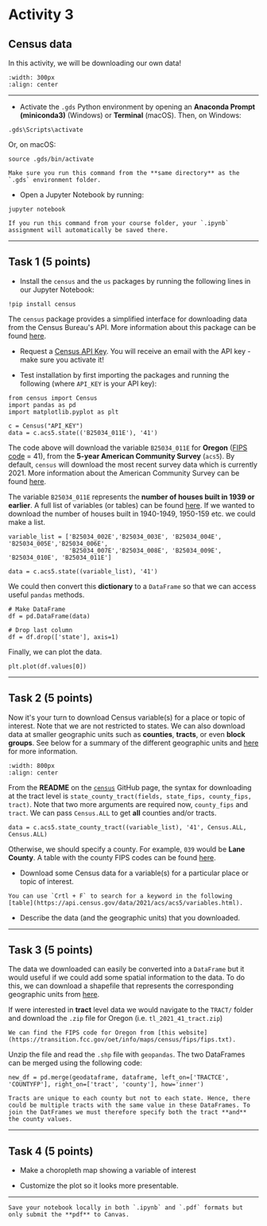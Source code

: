 # Activity 3

## Census data

In this activity, we will be downloading our own data! 

```{image} images/census.png
:width: 300px
:align: center
```
*****************************

* Activate the `.gds` Python environment by opening an **Anaconda Prompt (miniconda3)** (Windows) or **Terminal** (macOS). Then, on Windows:

```
.gds\Scripts\activate
```

Or, on macOS:

```
source .gds/bin/activate
```

```{note}
Make sure you run this command from the **same directory** as the `.gds` environment folder.
```

* Open a Jupyter Notebook by running:

```
jupyter notebook
```

```{tip}
If you run this command from your course folder, your `.ipynb` assignment will automatically be saved there.
```

*******************

## Task 1 (5 points)

* Install the `census` and the `us` packages by running the following lines in our Jupyter Notebook:

```
!pip install census
```

The `census` package provides a simplified interface for downloading data from the Census Bureau's API. More information about this package can be found [here](https://github.com/datamade/census). 

* Request a [Census API Key](https://api.census.gov/data/key_signup.html). You will receive an email with the API key - make sure you activate it!

* Test installation by first importing the packages and running the following (where `API_KEY` is your API key):

```
from census import Census
import pandas as pd
import matplotlib.pyplot as plt

c = Census("API_KEY")
data = c.acs5.state(('B25034_011E'), '41')
```

The code above will download the variable `B25034_011E` for **Oregon** ([FIPS code](https://transition.fcc.gov/oet/info/maps/census/fips/fips.txt) = 41), from the **5-year American Community Survey** (`acs5`). By default, `census` will download the most recent survey data which is currently 2021. More information about the American Community Survey can be found [here](https://en.wikipedia.org/wiki/American_Community_Survey).

The variable `B25034_011E` represents the **number of houses built in 1939 or earlier**. A full list of variables (or tables) can be found [here](https://api.census.gov/data/2021/acs/acs5/variables.html). If we wanted to download the number of houses built in 1940-1949, 1950-159 etc. we could make a list. 

```
variable_list = ['B25034_002E','B25034_003E', 'B25034_004E', 'B25034_005E','B25034_006E', 
                 'B25034_007E','B25034_008E', 'B25034_009E', 'B25034_010E', 'B25034_011E']

data = c.acs5.state((variable_list), '41')

```

We could then convert this **dictionary** to a `DataFrame` so that we can access useful `pandas` methods.

```
# Make DataFrame
df = pd.DataFrame(data)

# Drop last column
df = df.drop(['state'], axis=1)

```

Finally, we can plot the data.

```
plt.plot(df.values[0])

```

*******************

## Task 2 (5 points)

Now it's your turn to download Census variable(s) for a place or topic of interest. Note that we are not restricted to states. We can also download data at smaller geographic units such as **counties**, **tracts**, or even **block groups**. See below for a summary of the different geographic units and [here](https://www.socialexplorer.com/help/faq/knowledge-base/geographies) for more information.

```{image} images/census_geographic_units.png
:width: 800px
:align: center
```



From the **README** on the [`census`](https://github.com/datamade/census) GitHub page, the syntax for downloading at the tract level is `state_county_tract(fields, state_fips, county_fips, tract)`. Note that two more arguments are required now, `county_fips` and `tract`. We can pass `Census.ALL` to get **all** counties and/or tracts. 

```
data = c.acs5.state_county_tract((variable_list), '41', Census.ALL, Census.ALL)
```

Otherwise, we should specify a county. For example, `039` would be **Lane County**. A table with the county FIPS codes can be found [here](https://unicede.air-worldwide.com/unicede/unicede_oregon_fips.html). 

* Download some Census data for a variable(s) for a particular place or topic of interest.

```{tip}
You can use `Crtl + F` to search for a keyword in the following [table](https://api.census.gov/data/2021/acs/acs5/variables.html).
```

* Describe the data (and the geographic units) that you downloaded.

*******************

## Task 3 (5 points)

The data we downloaded can easily be converted into a `DataFrame` but it would useful if we could add some spatial information to the data. To do this, we can download a shapefile that represents the corresponding geographic units from [here](https://www2.census.gov/geo/tiger/TIGER2021/). 

If were interested in **tract** level data we would navigate to the `TRACT/` folder and download the `.zip` file for Oregon (i.e. `tl_2021_41_tract.zip`)

```{tip}
We can find the FIPS code for Oregon from [this website](https://transition.fcc.gov/oet/info/maps/census/fips/fips.txt).
```

Unzip the file and read the `.shp` file with `geopandas`. The two DataFrames can be merged using the following code:

```
new_df = pd.merge(geodataframe, dataframe, left_on=['TRACTCE', 'COUNTYFP'], right_on=['tract', 'county'], how='inner')
```

```{note}
Tracts are unique to each county but not to each state. Hence, there could be multiple tracts with the same value in these DataFrames. To join the DatFrames we must therefore specify both the tract **and** the county values.
```

*******************

## Task 4 (5 points)

* Make a choropleth map showing a variable of interest

* Customize the plot so it looks more presentable.

*****************************

```{important}
Save your notebook locally in both `.ipynb` and `.pdf` formats but only submit the **pdf** to Canvas.
```







